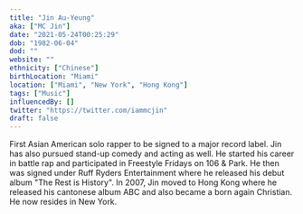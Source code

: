 ```yaml
---
title: "Jin Au-Yeung"
aka: ["MC Jin"]
date: "2021-05-24T00:25:29"
dob: "1982-06-04"
dod: ""
website: ""
ethnicity: ["Chinese"]
birthLocation: "Miami"
location: ["Miami", "New York", "Hong Kong"]
tags: ["Music"]
influencedBy: []
twitter: "https://twitter.com/iammcjin"
draft: false
---
```


First Asian American solo rapper to be signed to a major record label. Jin has also pursued stand-up comedy and acting as well.
He started his career in battle rap and participated in Freestyle Fridays on 106 & Park.
He then was signed under Ruff Ryders Entertainment where he released his debut album "The Rest is History".
In 2007, Jin moved to Hong Kong where he released his cantonese album ABC and also became a born again Christian.
He now resides in New York.


